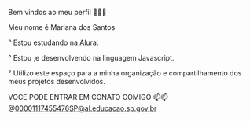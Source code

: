 Bem vindos ao meu perfil 💟💟💟

   Meu nome é Mariana dos Santos
   
   ° Estou estudando na Alura.
   
   ° Estou ,e desenvolvendo na linguagem Javascript.
   
   ° Utilizo este espaço para a minha organização e compartilhamento
   dos meus projetos desenvolvidos.

   VOCE PODE ENTRAR EM CONATO COMIGO 📫📫
  @00001117455476SP@al.educacao.sp.gov.br
